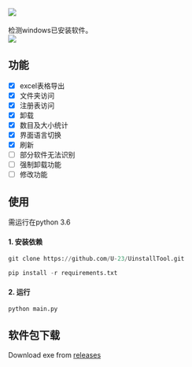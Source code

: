 ![](https://i.imgur.com/FD65VtH.png)
---    
检测windows已安装软件。  
![](https://i.imgur.com/H20qKva.png)  


功能  
---
- [x] excel表格导出
- [x] 文件夹访问
- [x] 注册表访问
- [x] 卸载
- [x] 数目及大小统计
- [x] 界面语言切换
- [x] 刷新
- [ ] 部分软件无法识别  
- [ ] 强制卸载功能
- [ ] 修改功能

使用  
---
需运行在python 3.6 

#### 1. 安装依赖 
```python
git clone https://github.com/U-23/UinstallTool.git

pip install -r requirements.txt  
```
#### 2. 运行
```python
python main.py
```
软件包下载
---
Download exe from [releases](https://github.com/U-23/UinstallTool/releases)

